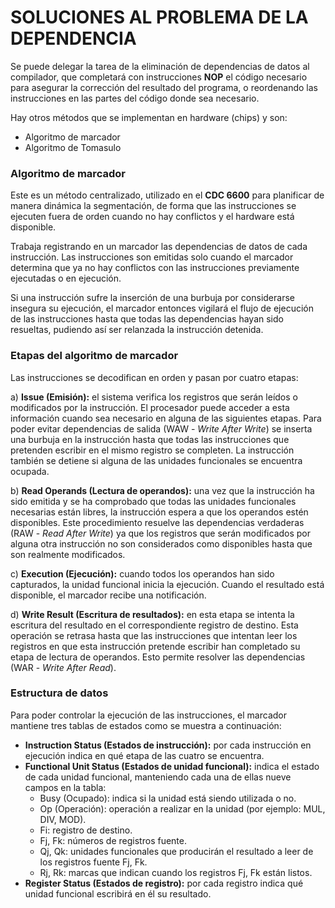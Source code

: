 # SOLUCIONES AL PROBLEMA DE LA DEPENDENCIA

Se puede delegar la tarea de la eliminación de dependencias de datos al compilador, que completará con instrucciones **NOP** el código necesario para asegurar la corrección del resultado del programa, o reordenando las instrucciones en las partes del código donde sea necesario.

Hay otros métodos que se implementan en hardware (chips) y son:

* Algoritmo de marcador
* Algoritmo de Tomasulo

### Algoritmo de marcador

Este es un método centralizado, utilizado en el **CDC 6600** para planificar de manera dinámica la segmentación, de forma que las instrucciones se ejecuten fuera de orden cuando no hay conflictos y el hardware está disponible.

Trabaja registrando en un marcador las dependencias de datos de cada instrucción. Las instrucciones son emitidas solo cuando el marcador determina que ya no hay conflictos con las instrucciones previamente ejecutadas o en ejecución.

Si una instrucción sufre la inserción de una burbuja por considerarse insegura su ejecución, el marcador entonces vigilará el flujo de ejecución de las instrucciones hasta que todas las dependencias hayan sido resueltas, pudiendo así ser relanzada la instrucción detenida.

### Etapas del algoritmo de marcador

Las instrucciones se decodifican en orden y pasan por cuatro etapas:

a) **Issue (Emisión):** el sistema verifica los registros que serán leídos o modificados por la instrucción. El procesador puede acceder a esta información cuando sea necesario en alguna de las siguientes etapas. Para poder evitar dependencias de salida (WAW - ​*Write After Write*​) se inserta una burbuja en la instrucción hasta que todas las instrucciones que pretenden escribir en el mismo registro se completen. La instrucción también se detiene si alguna de las unidades funcionales se encuentra ocupada.

b) **Read Operands (Lectura de operandos):** una vez que la instrucción ha sido emitida y se ha comprobado que todas las unidades funcionales necesarias están libres, la instrucción espera a que los operandos estén disponibles. Este procedimiento resuelve las dependencias verdaderas (RAW - ​*Read After Write*​) ya que los registros que serán modificados por alguna otra instrucción no son considerados como disponibles hasta que son realmente modificados.

c) **Execution (Ejecución):** cuando todos los operandos han sido capturados, la unidad funcional inicia la ejecución. Cuando el resultado está disponible, el marcador recibe una notificación.

d) **Write Result (Escritura de resultados):** en esta etapa se intenta la escritura del resultado en el correspondiente registro de destino. Esta operación se retrasa hasta que las instrucciones que intentan leer los registros en que esta instrucción pretende escribir han completado su etapa de lectura de operandos. Esto permite resolver las dependencias (WAR - ​*Write After Read*​).

### Estructura de datos

Para poder controlar la ejecución de las instrucciones, el marcador mantiene tres tablas de estados como se muestra a continuación:

* **Instruction Status (Estados de instrucción):** por cada instrucción en ejecución indica en qué etapa de las cuatro se encuentra.
* **Functional Unit Status (Estados de unidad funcional):** indica el estado de cada unidad funcional, manteniendo cada una de ellas nueve campos en la tabla:
  * Busy (Ocupado): indica si la unidad está siendo utilizada o no.
  * Op (Operación): operación a realizar en la unidad (por ejemplo: MUL, DIV, MOD).
  * Fi: registro de destino.
  * Fj, Fk: números de registros fuente.
  * Qj, Qk: unidades funcionales que producirán el resultado a leer de los registros fuente Fj, Fk.
  * Rj, Rk: marcas que indican cuando los registros Fj, Fk están listos.
* **Register Status (Estados de registro):** por cada registro indica qué unidad funcional escribirá en él su resultado.

